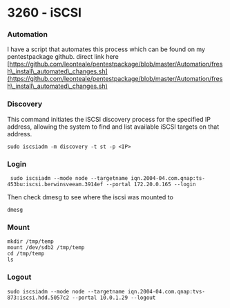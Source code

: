# 3260 - iSCSI

### Automation

I have a script that automates this process which can be found on my pentestpackage github. direct link here [https://github.com/leonteale/pentestpackage/blob/master/Automation/fresh\_install\_automated\_changes.sh](https://github.com/leonteale/pentestpackage/blob/master/Automation/fresh\_install\_automated\_changes.sh)

### Discovery

This command initiates the iSCSI discovery process for the specified IP address, allowing the system to find and list available iSCSI targets on that address.

```
sudo iscsiadm -m discovery -t st -p <IP>
```

### Login

```
 sudo iscsiadm --mode node --targetname iqn.2004-04.com.qnap:ts-453bu:iscsi.berwinsveeam.3914ef --portal 172.20.0.165 --login
```

Then check dmesg to see where the iscsi was mounted to

```
dmesg
```

### Mount

```
mkdir /tmp/temp
mount /dev/sdb2 /tmp/temp
cd /tmp/temp
ls
```

### Logout

```
sudo iscsiadm --mode node --targetname iqn.2004-04.com.qnap:tvs-873:iscsi.hdd.5057c2 --portal 10.0.1.29 --logout
```
